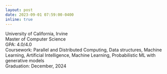 ```yaml
---
layout: post
date: 2023-09-01 07:59:00-0400
inline: true
---
```


<span> University of California, Irvine 
<br> Master of Computer Science
<br> GPA: 4.0/4.0
<br> Coursework: Parallel and Distributed Computing, Data structures, Machine Learning, Artificial Intelligence, Machine Learning, Probabilistic ML with generative models
<br> Graduation: December, 2024 </span>
